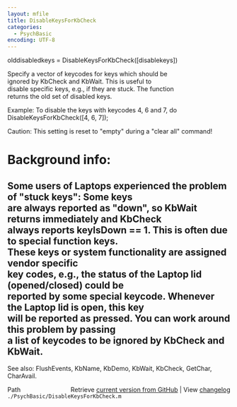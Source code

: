 ```yaml
---
layout: mfile
title: DisableKeysForKbCheck
categories:
  - PsychBasic
encoding: UTF-8
---
```


olddisabledkeys = DisableKeysForKbCheck([disablekeys])  

Specify a vector of keycodes for keys which should be  
ignored by KbCheck and KbWait. This is useful to  
disable specific keys, e.g., if they are stuck. The function  
returns the old set of disabled keys.  

Example: To disable the keys with keycodes 4, 6 and 7, do  
DisableKeysForKbCheck([4, 6, 7]);  

Caution: This setting is reset to "empty" during a "clear all" command!  

# Background info:  

Some users of Laptops experienced the problem of "stuck keys": Some keys  
are always reported as "down", so KbWait returns immediately and KbCheck  
always reports keyIsDown == 1. This is often due to special function keys.  
These keys or system functionality are assigned vendor specific  
key codes, e.g., the status of the Laptop lid (opened/closed) could be  
reported by some special keycode. Whenever the Laptop lid is open, this key  
will be reported as pressed. You can work around this problem by passing  
a list of keycodes to be ignored by KbCheck and KbWait.  
----  

See also: FlushEvents, KbName, KbDemo, KbWait, KbCheck, GetChar, CharAvail.  


<div class="code_header" style="text-align:right;">
  <span style="float:left;">Path&nbsp;&nbsp;</span> <span class="counter">Retrieve <a href=
  "https://raw.github.com/Psychtoolbox-3/Psychtoolbox-3/beta/./PsychBasic/DisableKeysForKbCheck.m">current version from GitHub</a> | View <a href=
  "https://github.com/Psychtoolbox-3/Psychtoolbox-3/commits/beta/./PsychBasic/DisableKeysForKbCheck.m">changelog</a></span>
</div>
<div class="code">
  <code>./PsychBasic/DisableKeysForKbCheck.m</code>
</div>
